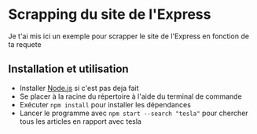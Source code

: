 # Scrapping du site de l'Express

Je t'ai mis ici un exemple pour scrapper le site de l'Express en fonction de ta requete

## Installation et utilisation
- Installer [Node.js](https://nodejs.org/en/) si c'est pas deja fait 
- Se placer à la racine du répertoire à l'aide du terminal de commande
- Exécuter `npm install` pour installer les dépendances
- Lancer le programme avec `npm start --search "tesla"` pour chercher tous les articles en rapport avec tesla

